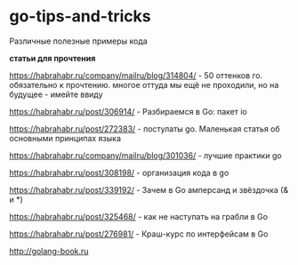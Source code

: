 # go-tips-and-tricks

Различные полезные примеры кода

<b>статьи для прочтения</b><p>

https://habrahabr.ru/company/mailru/blog/314804/ - 50 оттенков го. обязательно к прочтению. многое оттуда мы ещё не проходили, но на будущее - имейте ввиду<p>
https://habrahabr.ru/post/306914/ - Разбираемся в Go: пакет io<p>
https://habrahabr.ru/post/272383/ - постулаты go. Маленькая статья об основными принципах языка<p>
https://habrahabr.ru/company/mailru/blog/301036/ - лучшие практики go<p>
https://habrahabr.ru/post/308198/ - организация кода в go<p>
https://habrahabr.ru/post/339192/ - Зачем в Go амперсанд и звёздочка (& и *)<p>
https://habrahabr.ru/post/325468/ - как не наступать на грабли в Go<p>
https://habrahabr.ru/post/276981/ - Краш-курс по интерфейсам в Go<p>
http://golang-book.ru<p>
